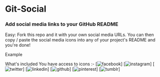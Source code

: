 # Git-Social

### Add social media links to your GitHub README
Easy: Fork this repo and it with your own social media URLs. You can then copy / paste the social media icons into any of your project's README and you're done!

Example

What's included
You have access to icons :-
[![facebook](https://github.com/shikhar1020jais1/Git-Social/blob/master/Icons/Facebook.png (Facebook))]
[![instagram](https://github.com/shikhar1020jais1/Git-Social/blob/master/Icons/Instagram.png (Instagram))]
[![twitter](https://github.com/shikhar1020jais1/Git-Social/blob/master/Icons/Twitter.png (Twitter))]
[![linkedin](https://github.com/shikhar1020jais1/Git-Social/blob/master/Icons/LinkedIn.png (LinkedIn))]
[![github](https://github.com/shikhar1020jais1/Git-Social/blob/master/Icons/Github.png (Github))]
[![pinterest](https://github.com/shikhar1020jais1/Git-Social/blob/master/Icons/pinterest.png (Pinterest))]
[![tumblr](https://github.com/shikhar1020jais1/Git-Social/blob/master/Icons/tumblr.png (Tumblr))]

